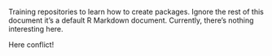 
Training repositories to learn how to create packages. Ignore the rest
of this document it’s a default R Markdown document. Currently, there’s
nothing interesting here.

Here conflict!
